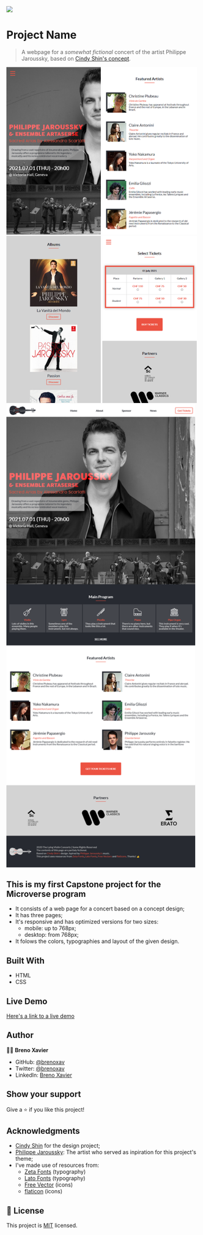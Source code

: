 ![](https://img.shields.io/badge/Microverse-blueviolet)

# Project Name

> A webpage for a *somewhat fictional* concert of the artist Philippe Jaroussky, based on [Cindy Shin's concept](https://www.behance.net/gallery/29845175/CC-Global-Summit-2015).

<!-- 
![screenshot 1](./images/screenshot-mobile-1.png) ![screenshot 2](./images/screenshot-mobile-2.png)
![screenshot 3](./images/screenshot-mobile-3.png) ![screenshot 4](./images/screenshot-mobile-4.png)
![screenshot 5](./images/screenshot-full-1.png)
-->

<img src="./images/screenshot-mobile-1.png" width="49%"> <img src="./images/screenshot-mobile-2.png" width="49%">
<img src="./images/screenshot-mobile-3.png" width="49%"> <img src="./images/screenshot-mobile-4.png" width="49%">
<img src="./images/screenshot-full-1.png" width="98%">


## This is my first Capstone project for the Microverse program
- It consists of a web page for a concert based on a concept design;
- It has three pages;
- It's responsive and has optimized versions for two sizes:
    - mobile: up to 768px;
    - desktop: from 768px;
- It folows the colors, typographies and layout of the given design.

## Built With

- HTML
- CSS

## Live Demo

[Here's a link to a live demo](https://brenoxav.github.io/philippe-jaroussky-concert/)

## Author

👨‍💻 **Breno Xavier**

- GitHub: [@brenoxav](https://github.com/brenoxav)
- Twitter: [@brenoxav](https://twitter.com/brenoxav)
- LinkedIn: [Breno Xavier](https://linkedin.com/in/brenoxav)

## Show your support

Give a ⭐️ if you like this project!

## Acknowledgments

- [Cindy Shin](https://www.behance.net/adagio07) for the design project;
- [Philippe Jaroussky](http://www.philippejaroussky.fr/): The artist who served as inpiration for this project's theme;
- I've made use of resources from:
    - [Zeta Fonts](http://www.zetafonts.com/cocogoose) (typography)
    - [Lato Fonts](https://www.latofonts.com/) (typography)
    - [Free Vector](https://www.freevector.com/) (icons)
    - [flaticon](https://www.flaticon.com/) (icons)

## 📝 License

This project is [MIT](LICENSE) licensed.